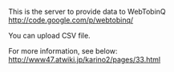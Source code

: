 This is the server to provide data to WebTobinQ
http://code.google.com/p/webtobinq/

You can upload CSV file.

For more information, see below:
http://www47.atwiki.jp/karino2/pages/33.html